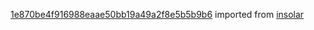 [1e870be4f916988eaae50bb19a49a2f8e5b5b9b6](https://github.com/insolar/insolar/commit/1e870be4f916988eaae50bb19a49a2f8e5b5b9b6) imported from [insolar](https://github.com/insolar/insolar)
